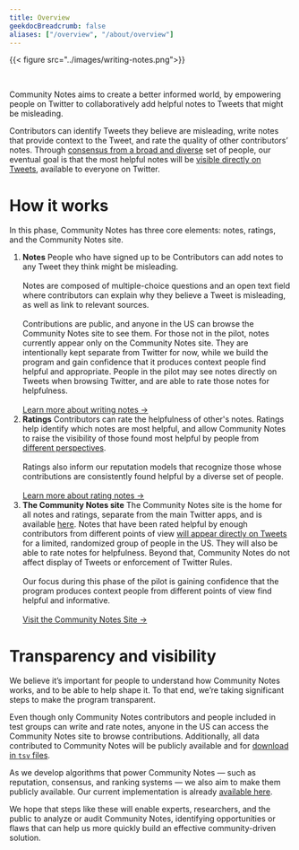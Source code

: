 ```yaml
---
title: Overview
geekdocBreadcrumb: false
aliases: ["/overview", "/about/overview"]
---
```


{{< figure src="../images/writing-notes.png">}}

<br>

Community Notes aims to create a better informed world, by empowering people on Twitter to collaboratively add helpful notes to Tweets that might be misleading.

Contributors can identify Tweets they believe are misleading, write notes that provide context to the Tweet, and rate the quality of other contributors’ notes. Through [consensus from a broad and diverse](../diversity) set of people, our eventual goal is that the most helpful notes will be [visible directly on Tweets](../notes-on-twitter/), available to everyone on Twitter.

# How it works

In this phase, Community Notes has three core elements: notes, ratings, and the Community Notes site.

1. <div> <strong> Notes</strong>
   <label>
   People who have signed up to be Contributors can add notes to any Tweet they think might be misleading. </br></br> Notes are composed of multiple-choice questions and an open text field where contributors can explain why they believe a Tweet is misleading, as well as link to relevant sources. </br> </br> Contributions are public, and anyone in the US can browse the Community Notes site to see them. For those not in the pilot, notes currently appear only on the Community Notes site. They are intentionally kept separate from Twitter for now, while we build the program and gain confidence that it produces context people find helpful and appropriate. People in the pilot may see notes directly on Tweets when browsing Twitter, and are able to rate those notes for helpfulness. <br/><br/> <a href="../writing-notes/">Learn more about writing notes →</a></label></div>

2. <div><strong> Ratings</strong>
   <label>Contributors can rate the helpfulness of other's notes. Ratings help identify which notes are most helpful, and allow Community Notes to raise the visibility of those found most helpful by people from <a href="../diversity-of-perspectives">different perspectives</a>. <br/><br/> Ratings also inform our reputation models that recognize those whose contributions are consistently found helpful by a diverse set of people. <br/><br/> <a href="../rating-notes/">Learn more about rating notes →</a></label></div>

3. <div><strong>The Community Notes site</strong><label>
   The Community Notes site is the home for all notes and ratings, separate from the main Twitter apps, and is available <a href="https://birdwatch.twitter.com">here</a>. Notes that have been rated helpful by enough contributors from different points of view <a href="../notes-on-twitter/">will appear directly on Tweets</a> for a limited, randomized group of people in the US. They will also be able to rate notes for helpfulness. Beyond that, Community Notes do not affect display of Tweets or enforcement of Twitter Rules. <br/><br/> Our focus during this phase of the pilot is gaining confidence that the program produces context people from different points of view find helpful and informative.<br/><br/><a href="https://birdwatch.twitter.com">Visit the Community Notes Site →</a></label></div>

# Transparency and visibility

We believe it’s important for people to understand how Community Notes works, and to be able to help shape it. To that end, we’re taking significant steps to make the program transparent.

Even though only Community Notes contributors and people included in test groups can write and rate notes, anyone in the US can access the Community Notes site to browse contributions. Additionally, all data contributed to Community Notes will be publicly available and for [download in `tsv` files](https://twitter.com/i/birdwatch/download-data).

As we develop algorithms that power Community Notes — such as reputation, consensus, and ranking systems — we also aim to make them publicly available. Our current implementation is already [available here](../note-ranking).

We hope that steps like these will enable experts, researchers, and the public to analyze or audit Community Notes, identifying opportunities or flaws that can help us more quickly build an effective community-driven solution.
